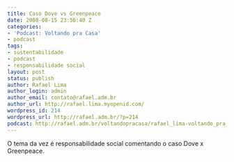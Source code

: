 ```yaml
---
title: Caso Dove vs Greenpeace
date: 2008-08-15 23:56:40 Z
categories:
- 'Podcast: Voltando pra Casa'
- podcast
tags:
- sustentabilidade
- podcast
- responsabilidade social
layout: post
status: publish
author: Rafael Lima
author_login: admin
author_email: contato@rafael.adm.br
author_url: http://rafael.lima.myopenid.com/
wordpress_id: 214
wordpress_url: http://rafael.adm.br/?p=214
podcast: http://rafael.adm.br/voltandopracasa/rafael_lima-voltando_pra_casa-0002.mp3
---
```


O tema da vez &eacute; responsabilidade social comentando o caso Dove x Greenpeace.



<object classid="clsid:d27cdb6e-ae6d-11cf-96b8-444553540000" width="425" height="344" codebase="http://download.macromedia.com/pub/shockwave/cabs/flash/swflash.cab#version=6,0,40,0"><param name="wmode" value="transparent" /><param name="allowFullScreen" value="true" /><param name="src" value="http://www.youtube.com/v/Ei6JvK0W60I&amp;rel=0&amp;color1=11645361&amp;color2=13619151&amp;fs=1" /><embed type="application/x-shockwave-flash" width="425" height="344" src="http://www.youtube.com/v/Ei6JvK0W60I&amp;rel=0&amp;color1=11645361&amp;color2=13619151&amp;fs=1" allowfullscreen="true" wmode="transparent"></embed></object>

<object classid="clsid:d27cdb6e-ae6d-11cf-96b8-444553540000" width="425" height="344" codebase="http://download.macromedia.com/pub/shockwave/cabs/flash/swflash.cab#version=6,0,40,0"><param name="wmode" value="transparent" /><param name="allowFullScreen" value="true" /><param name="src" value="http://www.youtube.com/v/odI7pQFyjso&amp;rel=0&amp;color1=11645361&amp;color2=13619151&amp;fs=1" /><embed type="application/x-shockwave-flash" width="425" height="344" src="http://www.youtube.com/v/odI7pQFyjso&amp;rel=0&amp;color1=11645361&amp;color2=13619151&amp;fs=1" allowfullscreen="true" wmode="transparent"></embed></object>
